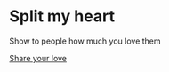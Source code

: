 # Split my heart

Show to people how much you love them

[Share your love](https://guillaume-gomez.github.io/split-my-heart/)

